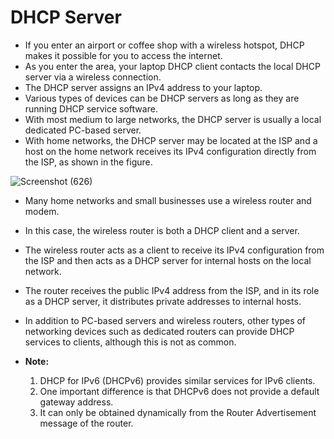 # DHCP Server

- If you enter an airport or coffee shop with a wireless hotspot, DHCP makes it possible for you to access the internet.
- As you enter the area, your laptop DHCP client contacts the local DHCP server via a wireless connection.
- The DHCP server assigns an IPv4 address to your laptop.
- Various types of devices can be DHCP servers as long as they are running DHCP service software.
- With most medium to large networks, the DHCP server is usually a local dedicated PC-based server.
- With home networks, the DHCP server may be located at the ISP and a host on the home network receives its IPv4 configuration directly from the ISP, as shown in the figure.

![Screenshot (626)](https://user-images.githubusercontent.com/63872951/172643758-909c8f97-1307-4abf-b173-d2eaf5c31189.png)

- Many home networks and small businesses use a wireless router and modem.
- In this case, the wireless router is both a DHCP client and a server. 
- The wireless router acts as a client to receive its IPv4 configuration from the ISP and then acts as a DHCP server for internal hosts on the local network.
- The router receives the public IPv4 address from the ISP, and in its role as a DHCP server, it distributes private addresses to internal hosts.
- In addition to PC-based servers and wireless routers, other types of networking devices such as dedicated routers can provide DHCP services to clients, although this is not as common.

- **Note:**
  1. DHCP for IPv6 (DHCPv6) provides similar services for IPv6 clients.
  2. One important difference is that DHCPv6 does not provide a default gateway address.
  3. It can only be obtained dynamically from the Router Advertisement message of the router.
